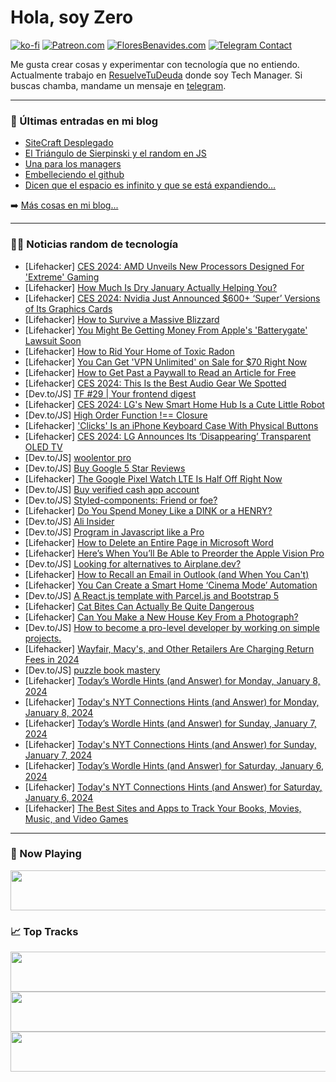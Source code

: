 # Hola, soy Zero

[![ko-fi](https://ko-fi.com/img/githubbutton_sm.svg)](https://ko-fi.com/J3J4N0LUK)
[![Patreon.com](https://img.shields.io/endpoint.svg?url=https%3A%2F%2Fshieldsio-patreon.vercel.app%2Fapi%3Fusername%3Dzerodragon%26type%3Dpatrons&style=for-the-badge)](https://patreon.com/zerodragon)
[![FloresBenavides.com](https://img.shields.io/website?down_message=oops&label=MiBlog&style=for-the-badge&up_message=online&url=https%3A%2F%2Ffloresbenavides.com)](https://floresbenavides.com)
[![Telegram Contact](https://img.shields.io/badge/escr%C3%ADbeme-ZeroDragon-%2326A5E4?style=for-the-badge&logo=telegram)](https://t.me/zerodragon)

Me gusta crear cosas y experimentar con tecnología que no entiendo.
Actualmente trabajo en [ResuelveTuDeuda](http://github.com/resuelve) donde soy Tech Manager.
Si buscas chamba, mandame un mensaje en [telegram](https://t.me/zerodragon).

---

### 📕 Últimas entradas en mi blog
<!-- BLOG-POST-LIST:START -->
- [SiteCraft Desplegado](https://floresbenavides.com/sitecraft-desplegado/)
- [El Triángulo de Sierpinski y el random en JS](https://floresbenavides.com/el-triangulo-de-sierpinski-y-el-random-en-js/)
- [Una para los managers](https://floresbenavides.com/una-para-los-managers/)
- [Embelleciendo el github](https://floresbenavides.com/embelleciendo-el-github/)
- [Dicen que el espacio es infinito y que se está expandiendo…](https://floresbenavides.com/dicen-que-el-espacio-es-infinito-y-que-se-esta-expandiendo/)
<!-- BLOG-POST-LIST:END -->

➡️ [Más cosas en mi blog...](https://floresbenavides.com)

---

### 👨‍💻 Noticias random de tecnología
<!-- TECH-POSTS:START -->
- [Lifehacker] [CES 2024: AMD Unveils New Processors Designed For &#39;Extreme&#39; Gaming](https://lifehacker.com/tech/amd-debuts-new-radeon-rx-gpu-and-next-gen-desktop-processors)
- [Lifehacker] [How Much Is Dry January Actually Helping You?](https://lifehacker.com/health/does-dry-january-actually-work)
- [Lifehacker] [CES 2024: Nvidia Just Announced $600+ ‘Super’ Versions of Its Graphics Cards](https://lifehacker.com/tech/nvidia-announces-rtx-40-super-gpus)
- [Lifehacker] [How to Survive a Massive Blizzard](https://lifehacker.com/how-to-survive-a-massive-blizzard-1848409946)
- [Lifehacker] [You Might Be Getting Money From Apple&#39;s &#39;Batterygate&#39; Lawsuit Soon](https://lifehacker.com/tech/apple-batterygate-class-action-lawsuit-settlement-payments)
- [Lifehacker] [How to Rid Your Home of Toxic Radon](https://lifehacker.com/how-to-rid-your-home-of-toxic-radon)
- [Lifehacker] [You Can Get &#39;VPN Unlimited&#39; on Sale for $70 Right Now](https://lifehacker.com/tech/vpn-unlimited-subscription-sale)
- [Lifehacker] [How to Get Past a Paywall to Read an Article for Free](https://lifehacker.com/how-to-bypass-a-paywall-to-read-an-article-for-free)
- [Lifehacker] [CES 2024: This Is the Best Audio Gear We Spotted](https://lifehacker.com/tech/the-best-audio-gear-spotted-at-ces-2024)
- [Dev.to/JS] [TF #29 | Your frontend digest](https://dev.to/tech-foutraque/tf-29-your-frontend-digest-67p)
- [Lifehacker] [CES 2024: LG&#39;s New Smart Home Hub Is a Cute Little Robot](https://lifehacker.com/tech/ces-lg-new-ai-smart-home-robot)
- [Dev.to/JS] [High Order Function !== Closure](https://dev.to/heres/high-order-function-closures-29d8)
- [Lifehacker] [&#39;Clicks&#39; Is an iPhone Keyboard Case With Physical Buttons](https://lifehacker.com/tech/clicks-iphone-keyboard-case)
- [Lifehacker] [CES 2024: LG Announces Its ‘Disappearing’ Transparent OLED TV](https://lifehacker.com/tech/lg-unveils-its-transparent-oled-tv-at-ces2024)
- [Dev.to/JS] [woolentor pro](https://dev.to/rankkmarket/woolentor-pro-14f8)
- [Dev.to/JS] [Buy Google 5 Star Reviews](https://dev.to/victorgalvan3676/buy-google-5-star-reviews-icn)
- [Lifehacker] [The Google Pixel Watch LTE Is Half Off Right Now](https://lifehacker.com/tech/google-pixel-watch-lte-on-sale)
- [Dev.to/JS] [Buy verified cash app account](https://dev.to/victorgalvan3676/buy-verified-cash-app-account-4nn2)
- [Dev.to/JS] [Styled-components: Friend or foe?](https://dev.to/miasalazar/styled-components-friend-or-foe-1k53)
- [Lifehacker] [Do You Spend Money Like a DINK or a HENRY?](https://lifehacker.com/money/what-is-a-dink-or-a-henry)
- [Dev.to/JS] [Ali Insider](https://dev.to/wsovn112/ali-insider-3o0j)
- [Dev.to/JS] [Program in Javascript like a Pro](https://dev.to/miasalazar/program-in-javascript-like-a-pro-m83)
- [Lifehacker] [How to Delete an Entire Page in Microsoft Word](https://lifehacker.com/tech/how-to-delete-a-page-in-word)
- [Lifehacker] [Here’s When You’ll Be Able to Preorder the Apple Vision Pro](https://lifehacker.com/tech/how-to-preorder-apple-vision-pro)
- [Dev.to/JS] [Looking for alternatives to Airplane.dev?](https://dev.to/gayatrisachdev1/looking-for-alternatives-to-airplanedev-pnc)
- [Lifehacker] [How to Recall an Email in Outlook &lpar;and When You Can&#39;t&rpar;](https://lifehacker.com/work/how-to-recall-an-outlook-email)
- [Lifehacker] [You Can Create a Smart Home ‘Cinema Mode’ Automation](https://lifehacker.com/tech/set-up-a-cinema-mode-in-your-home-using-your-smart-hub)
- [Dev.to/JS] [A React.js template with Parcel.js and Bootstrap 5](https://dev.to/lucassul/a-reactjs-template-with-parceljs-and-bootstrap-5-1pm5)
- [Lifehacker] [Cat Bites Can Actually Be Quite Dangerous](https://lifehacker.com/health/cat-bites-can-be-dangerous)
- [Lifehacker] [Can You Make a New House Key From a Photograph?](https://lifehacker.com/home/make-house-key-from-photograph)
- [Dev.to/JS] [How to become a pro-level developer by working on simple projects.](https://dev.to/arize99/how-to-become-a-pro-level-developer-by-working-on-simple-projects-4k16)
- [Lifehacker] [Wayfair, Macy&#39;s, and Other Retailers Are Charging Return Fees in 2024](https://lifehacker.com/money/stores-charging-return-fees)
- [Dev.to/JS] [puzzle book mastery](https://dev.to/rankkmarket/puzzle-book-mastery-12ef)
- [Lifehacker] [Today’s Wordle Hints &lpar;and Answer&rpar; for Monday, January 8, 2024](https://lifehacker.com/entertainment/wordle-answer-today-january-8-2024)
- [Lifehacker] [Today&#39;s NYT Connections Hints &lpar;and Answer&rpar; for Monday, January 8, 2024](https://lifehacker.com/entertainment/nyt-connections-answer-today-january-8-2024)
- [Lifehacker] [Today’s Wordle Hints &lpar;and Answer&rpar; for Sunday, January 7, 2024](https://lifehacker.com/entertainment/wordle-answer-today-january-7-2024)
- [Lifehacker] [Today&#39;s NYT Connections Hints &lpar;and Answer&rpar; for Sunday, January 7, 2024](https://lifehacker.com/entertainment/nyt-connections-answer-today-january-7-2024)
- [Lifehacker] [Today’s Wordle Hints &lpar;and Answer&rpar; for Saturday, January 6, 2024](https://lifehacker.com/entertainment/wordle-answer-today-january-6-2024)
- [Lifehacker] [Today&#39;s NYT Connections Hints &lpar;and Answer&rpar; for Saturday, January 6, 2024](https://lifehacker.com/entertainment/nyt-connections-answer-today-january-6-2024)
- [Lifehacker] [The Best Sites and Apps to Track Your Books, Movies, Music, and Video Games](https://lifehacker.com/best-sites-apps-to-track-books-movies-music-games)<!-- TECH-POSTS:END -->

---

### 🎵 Now Playing
<a href="https://spotify-now-playing-dun.vercel.app/now-playing?open"><img src="https://spotify-now-playing-dun.vercel.app/now-playing" width="540" height="64"></a>

### 📈 Top Tracks
<a href="https://spotify-now-playing-dun.vercel.app/top-tracks?i=1&open"><img src="https://spotify-now-playing-dun.vercel.app/top-tracks?i=1" width="540" height="64"></a>
<a href="https://spotify-now-playing-dun.vercel.app/top-tracks?i=2&open"><img src="https://spotify-now-playing-dun.vercel.app/top-tracks?i=2" width="540" height="64"></a>
<a href="https://spotify-now-playing-dun.vercel.app/top-tracks?i=3&open"><img src="https://spotify-now-playing-dun.vercel.app/top-tracks?i=3" width="540" height="64"></a>
